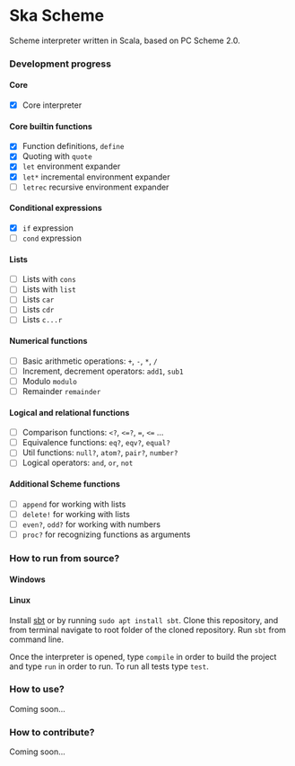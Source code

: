 # Ska Scheme
Scheme interpreter written in Scala, based on PC Scheme 2.0.

### Development progress

#### Core
- [x] Core interpreter

#### Core builtin functions
- [x] Function definitions, `define`
- [x] Quoting with `quote`
- [x] `let` environment expander
- [x] `let*` incremental environment expander
- [ ] `letrec` recursive environment expander

#### Conditional expressions
- [x] `if` expression
- [ ] `cond` expression

#### Lists
- [ ] Lists with `cons`
- [ ] Lists with `list`
- [ ] Lists `car`
- [ ] Lists `cdr`
- [ ] Lists `c...r`

#### Numerical functions
- [ ] Basic arithmetic operations: `+`, `-`, `*`, `/`
- [ ] Increment, decrement operators: `add1`, `sub1`
- [ ] Modulo `modulo`
- [ ] Remainder `remainder`

#### Logical and relational functions
- [ ] Comparison functions: `<?`, `<=?`, `=`, `<=` ...
- [ ] Equivalence functions: `eq?`, `eqv?`, `equal?` 
- [ ] Util functions: `null?`, `atom?`, `pair?`, `number?`
- [ ] Logical operators: `and`, `or`, `not`

#### Additional Scheme functions
- [ ] `append` for working with lists
- [ ] `delete!` for working with lists
- [ ] `even?`, `odd?` for working with numbers
- [ ] `proc?` for recognizing functions as arguments

### How to run from source?
#### Windows

#### Linux
Install [sbt](https://www.scala-sbt.org/) or by running `sudo apt install sbt`. Clone this repository, and from terminal navigate to root folder of the cloned repository. Run `sbt` from command line.

Once the interpreter is opened, type `compile` in order to build the project and type `run` in order to run. To run all tests type `test`.

### How to use?
Coming soon...

### How to contribute?
Coming soon...
